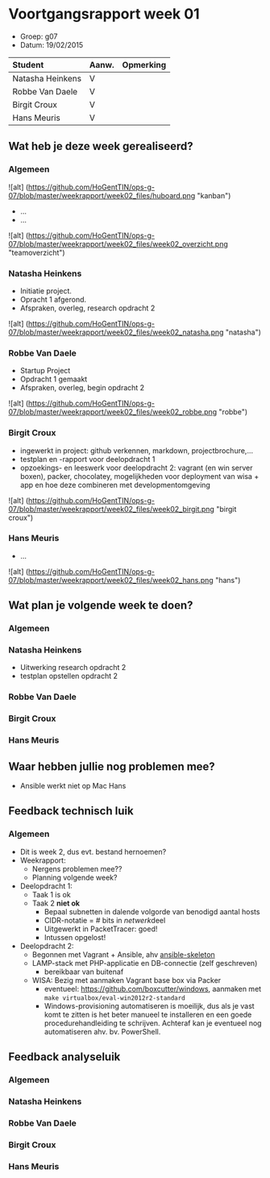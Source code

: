 # Voortgangsrapport week 01

* Groep: g07
* Datum: 19/02/2015

| Student  | Aanw. | Opmerking |
| :---     | :---  | :---      |
| Natasha Heinkens | V     |           |
| Robbe Van Daele | V     |           |
| Birgit Croux |  V   |           |
| Hans Meuris |   V   |           |

## Wat heb je deze week gerealiseerd?

### Algemeen

![alt] (https://github.com/HoGentTIN/ops-g-07/blob/master/weekrapport/week02_files/huboard.png "kanban")

* ...
* ...

![alt] (https://github.com/HoGentTIN/ops-g-07/blob/master/weekrapport/week02_files/week02_overzicht.png "teamoverzicht")

### Natasha Heinkens

* Initiatie project.
* Opracht 1 afgerond.
* Afspraken, overleg, research opdracht 2

![alt] (https://github.com/HoGentTIN/ops-g-07/blob/master/weekrapport/week02_files/week02_natasha.png "natasha")

### Robbe Van Daele

* Startup Project
* Opdracht 1 gemaakt
* Afspraken, overleg, begin opdracht 2

![alt] (https://github.com/HoGentTIN/ops-g-07/blob/master/weekrapport/week02_files/week02_robbe.png "robbe")

### Birgit Croux

* ingewerkt in project: github verkennen, markdown, projectbrochure,...
* testplan en -rapport voor deelopdracht 1
* opzoekings- en leeswerk voor deelopdracht 2: vagrant (en win server boxen), packer, chocolatey, mogelijkheden voor deployment van wisa + app en hoe deze combineren met developmentomgeving 

![alt] (https://github.com/HoGentTIN/ops-g-07/blob/master/weekrapport/week02_files/week02_birgit.png "birgit croux")

### Hans Meuris

* ...

![alt] (https://github.com/HoGentTIN/ops-g-07/blob/master/weekrapport/week02_files/week02_hans.png "hans")

## Wat plan je volgende week te doen?

### Algemeen
### Natasha Heinkens
* Uitwerking research opdracht 2
* testplan opstellen opdracht 2
### Robbe Van Daele
### Birgit Croux
### Hans Meuris

## Waar hebben jullie nog problemen mee?

* Ansible werkt niet op Mac Hans

## Feedback technisch luik

### Algemeen

- Dit is week 2, dus evt. bestand hernoemen?
- Weekrapport:
  - Nergens problemen mee??
  - Planning volgende week?
- Deelopdracht 1:
  - Taak 1 is ok
  - Taak 2 **niet ok**
    - Bepaal subnetten in dalende volgorde van benodigd aantal hosts
    - CIDR-notatie = # bits in *netwerk*deel
    - Uitgewerkt in PacketTracer: goed!
    - Intussen opgelost! 
- Deelopdracht 2:
  - Begonnen met Vagrant + Ansible, ahv [ansible-skeleton](https://github.com/bertvv/ansible-skeleton)
  - LAMP-stack met PHP-applicatie en DB-connectie (zelf geschreven)
    - bereikbaar van buitenaf
  - WISA: Bezig met aanmaken Vagrant base box via Packer
    - eventueel: https://github.com/boxcutter/windows, aanmaken met `make virtualbox/eval-win2012r2-standard`
    - Windows-provisioning automatiseren is moeilijk, dus als je vast komt te zitten is het beter manueel te installeren en een goede procedurehandleiding te schrijven. Achteraf kan je eventueel nog automatiseren ahv. bv. PowerShell.

## Feedback analyseluik

### Algemeen

### Natasha Heinkens
### Robbe Van Daele
### Birgit Croux
### Hans Meuris

